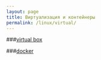 ```yaml
---
layout: page
title: Виртуализация и контейнеры
permalink: /linux/virtual/
---
```


###[virtual box](/linux/virtual/virtualbox/)

###[docker](/linux/virtual/docker/)
